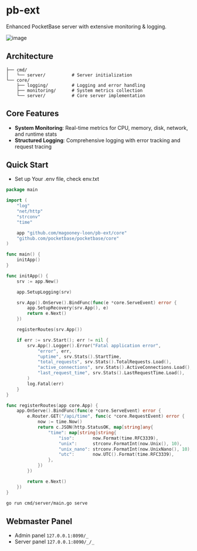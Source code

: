 # pb-ext

Enhanced PocketBase server with extensive monitoring & logging.


![image](https://github.com/user-attachments/assets/359ba6c5-24ba-4034-ab37-704993381cfe)

## Architecture

```
├── cmd/
│   └── server/          # Server initialization
└── core/
    ├── logging/         # Logging and error handling
    ├── monitoring/      # System metrics collection 
    └── server/          # Core server implementation

```

## Core Features

- **System Monitoring**: Real-time metrics for CPU, memory, disk, network, and runtime stats
- **Structured Logging**: Comprehensive logging with error tracking and request tracing

## Quick Start

- Set up Your .env file, check env.txt

```go
package main

import (
	"log"
	"net/http"
	"strconv"
	"time"

	app "github.com/magooney-loon/pb-ext/core"
	"github.com/pocketbase/pocketbase/core"
)

func main() {
	initApp()
}

func initApp() {
	srv := app.New()

	app.SetupLogging(srv)

	srv.App().OnServe().BindFunc(func(e *core.ServeEvent) error {
		app.SetupRecovery(srv.App(), e)
		return e.Next()
	})

	registerRoutes(srv.App())

	if err := srv.Start(); err != nil {
		srv.App().Logger().Error("Fatal application error",
			"error", err,
			"uptime", srv.Stats().StartTime,
			"total_requests", srv.Stats().TotalRequests.Load(),
			"active_connections", srv.Stats().ActiveConnections.Load(),
			"last_request_time", srv.Stats().LastRequestTime.Load(),
		)
		log.Fatal(err)
	}
}

func registerRoutes(app core.App) {
	app.OnServe().BindFunc(func(e *core.ServeEvent) error {
		e.Router.GET("/api/time", func(c *core.RequestEvent) error {
			now := time.Now()
			return c.JSON(http.StatusOK, map[string]any{
				"time": map[string]string{
					"iso":       now.Format(time.RFC3339),
					"unix":      strconv.FormatInt(now.Unix(), 10),
					"unix_nano": strconv.FormatInt(now.UnixNano(), 10),
					"utc":       now.UTC().Format(time.RFC3339),
				},
			})
		})

		return e.Next()
	})
}
```

```bash
go run cmd/server/main.go serve
```

## Webmaster Panel

- Admin panel `127.0.0.1:8090/_`
- Server panel `127.0.0.1:8090/_/_`
